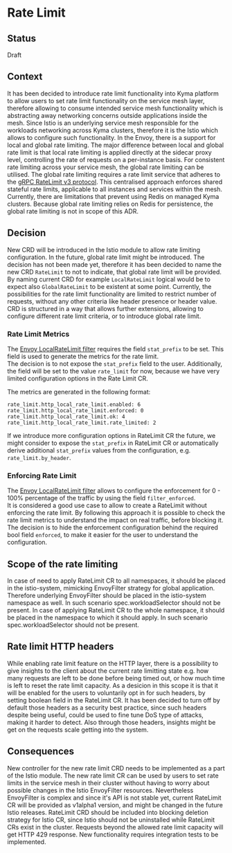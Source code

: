 # Rate Limit

## Status

Draft

## Context

It has been decided to introduce rate limit functionality into Kyma platform to allow users to set rate limit functionality on the service mesh layer, therefore allowing to consume intended service mesh functionality which is abstracting away networking concerns outside applications inside the mesh.
Since Istio is an underlying service mesh responsible for the workloads networking across Kyma clusters, therefore it is the Istio which allows to configure such functionality.
In the Envoy, there is a support for local and global rate limiting. The major difference between local and global rate limit is that local rate limiting is applied directly at the sidecar proxy level, controlling the rate of requests on a per-instance basis. 
For consistent rate limiting across your service mesh, the global rate limiting can be utilised. The global rate limiting requires a rate limit service that adheres to the [gRPC RateLimit v3 protocol](https://www.envoyproxy.io/docs/envoy/latest/api-v3/service/ratelimit/v3/rls.proto). This centralised approach enforces shared stateful rate limits, applicable to all instances and services within the mesh.
Currently, there are limitations that prevent using Redis on managed Kyma clusters. Because global rate limiting relies on Redis for persistence, the global rate limiting is not in scope of this ADR.

## Decision

New CRD will be introduced in the Istio module to allow rate limiting configuration.
In the future, global rate limit might be introduced. The decision has not been made yet, therefore it has been decided to name the new CRD `RateLimit` to not to indicate, that global rate limit will be provided. By naming current CRD for example `LocalRateLimit` logical would be to expect also `GlobalRateLimit` to be existent at some point.
Currently, the possibilities for the rate limit functionality are limited to restrict number of requests, without any other criteria like header presence or header value. 
CRD is structured in a way that allows further extensions, allowing to configure different rate limit criteria, or to introduce global rate limit.

### Rate Limit Metrics
The [Envoy LocalRateLimit filter](https://www.envoyproxy.io/docs/envoy/latest/api-v3/extensions/filters/http/local_ratelimit/v3/local_rate_limit.proto#local-rate-limit-proto) requires the field `stat_prefix` to be set. This field is used to generate the metrics for the rate limit.  
The decision is to not expose the `stat_prefix` field to the user. Additionally, the field will be set to the value `rate_limit` for now, because we have very limited configuration options in the Rate Limit CR.   

The metrics are generated in the following format:
```
rate_limit.http_local_rate_limit.enabled: 6 
rate_limit.http_local_rate_limit.enforced: 0 
rate_limit.http_local_rate_limit.ok: 4 
rate_limit.http_local_rate_limit.rate_limited: 2 
```

If we introduce more configuration options in RateLimit CR the future, we might consider to expose the `stat_prefix` in RateLimit CR or automatically derive additional `stat_prefix` values from the configuration, e.g. `rate_limit.by_header`.


### Enforcing Rate Limit
The [Envoy LocalRateLimit filter](https://www.envoyproxy.io/docs/envoy/latest/api-v3/extensions/filters/http/local_ratelimit/v3/local_rate_limit.proto#local-rate-limit-proto) allows to configure the enforcement for 0 - 100% percentage of the traffic by using the field `filter_enforced`.   
It is considered a good use case to allow to create a RateLimit without enforcing the rate limit. By following this approach it is possible to check the rate limit metrics to understand the impact on real traffic, before blocking it.  
The decision is to hide the enforcement configuration behind the required bool field `enforced`, to make it easier for the user to understand the configuration.

## Scope of the rate limiting

In case of need to apply RateLimit CR to all namespaces, it should be placed in the istio-system, mimicking EnvoyFilter strategy for global application. Therefore underlying EnvoyFilter should be placed in the istio-system namespace as well. In such scenario spec.workloadSelector should not be present.
In case of applying RateLimit CR to the whole namespace, it should be placed in the namespace to which it should apply. In such scenario spec.workloadSelector should not be present.

## Rate limit HTTP headers

While enabling rate limit feature on the HTTP layer, there is a possibility to give insights to the client about the current rate limitting state e.g. how many requests are left to be done before being timed out, or how much time is left to reset the rate limit capacity. As a desicion in this scope it is that it will be enabled for the users to voluntarily opt in for such headers, by setting boolean field in the RateLimit CR. It has been decided to turn off by default those headers as a security best practice, since such headers despite being useful, could be used to fine tune DoS type of attacks, making it harder to detect. Also through those headers, insights might be get on the requests scale getting into the system.

## Consequences

New controller for the new rate limit CRD needs to be implemented as a part of the Istio module.
The new rate limit CR can be used by users to set rate limits in the service mesh in their cluster without having to worry about possible changes in the Istio EnvoyFilter resources.
Nevertheless EnvoyFilter is complex and since it's API is not stable yet, current RateLimit CR will be provided as v1alpha1 version, and might be changed in the future Istio releases.
RateLimit CRD should be included into blocking deletion strategy for Istio CR, since Istio should not be uninstalled while RateLimit CRs exist in the cluster.
Requests beyond the allowed rate limit capacity will get HTTP 429 response.
New functionality requires integration tests to be implemented.
